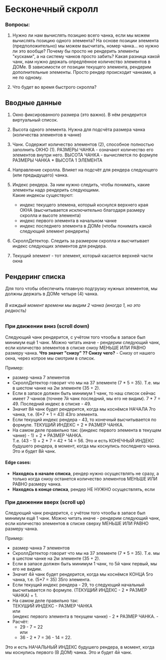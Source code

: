 # Бесконечный скролл


### Вопросы:
1) Нужно ли нам вычислять позицию всего чанка, если мы можем вычислять позицию одного элемента? На основе позиции элемента (предположительно) мы можем высчитать, номер чанка... но нужно ли это вообще? Почему бы просто не рендерить элементы "кусками", а на систему чанков просто забить? Какая разница какой чанк, нам нужно держать опредлённое количество элементов в ДОМе. В зависимости от позиции текущего элемента, рендерим дополнительные элементы. Просто рендер происходит чанками, а не по одному.

2) Что будет во время быстрого скролла?

## Вводные данные

1) Окно фиксированного размера (это важно). В  нём рендерится виртуальный список.

2) Высота одного элемента. Нужна для подсчёта размера чанка (количества элементов в чанке)

3) Чанк. Содержит количество элементов (2), способное полностью заполнить ОКНО (1). РАЗМЕРЫ ЧАНКА - означают количество его элементов внутри него. ВЫСОТА ЧАНКА - вычисляется по формуле РАЗМЕРЫ ЧАНКА * ВЫСОТА 1 ЭЛЕМЕНТА

4) Направление скролла. Влияет на подсчёт для рендера следующего (или предыдущего) чанка.

5) Индекс рендера. За ним нужно следить, чтобы понимать, какие элементы надо рендерить следующими.\
Какие индексы существуют:
    - индекс текущего элемена, который коснулся верхнего края ОКНА (высчитывается исключительно благодаря размеру скролла и высоте элемента)
    - индекс первого элемента в начальном чанке
    - индекс последнего элемента в ДОМе (чтобы понимать какой следующий элемент рендерить)

6) СкроллДетектор. Следить за размером скролла и высчитывает индекс следующих элементов для рендера.

7) Текущий элемент - тот элемент, который касается верхней части окна



## Рендеринг списка

Для того чтобы обеспечить плавную подгрузку нужных элементов, мы должны держать в ДОМе четыре (4) чанка.

###### В каждый момент времени мы видим 2 чанка (иногда 1, но это редкость)

### При движении вниз  (scroll down)
Следующий чанк рендерится, с учётом того чтообы в запасе был минимум ещё 1 чанк. Можно читать иначе - рендерим следующий чанк, если количество элементов в списке снизу МЕНЬШЕ ИЛИ РАВНО размеру чанка.
**Что значит "снизу" ?? Снизу чего?** - Снизу от нашего окна, через котрое мы смотрим в список.

Пример:
- размер чанка 7 элементов
- СкроллДетектор говорит что мы на 37 элементе (7 * 5 = 35). Т.е. мы в шестом чанке на 2м элементе (35 + 2).
- Если в запасе должен быть минимум 1 чанк, то наш список сейчас имеет 7 чанков (точнее 7й чанк последний, мы его не видим). 7 * 7 = 49. Последний индекс в списке - 49. 
- Значит 8й чанк будет рендерится, когда мы коснёмся НАЧАЛА 7го чанка, т.е. (6*7 + 1 = 43) 43го элемента.
- Если текущий индекс рендера - 43, то конечный высчитывается по формуле. ТЕКУЩИЙ ИНДЕКС + 2 * РАЗМЕР ЧАНКА.  
- На самом деле правильно так: ((индекс первого элемента в текущем чанке) - 1) + 2 * РАЗМЕР ЧАНКА. \
Т.е. (43 - 1) + 2 * 7 = 42 + 14 = 56. Это и есть КОНЕЧНЫЙ ИНДЕКС будушего рендера, в момент, когда мы коснулись последнего чанка. Это и будет 8й чанк.
  
#### Edge cases:
- **Находясь в начале списка**, рендер нужно осуществлять не сразу, а только когда снизу останется количество элементов МЕНЬШЕ ИЛИ РАВНО размеру чанка.
- **Находясь в конце списка**, рендер НЕ НУЖНО осуществлять, если 

### При движении вверх  (scroll up)
Следующий чанк рендерится, с учётом того чтообы в запасе был минимум ещё 1 чанк. Можно читать иначе - рендерим следующий чанк, если количество элементов в списке сверху МЕНЬШЕ ИЛИ РАВНО размеру чанка.

Пример:
- размер чанка 7 элементов
- СкроллДетектор говорит что мы на 37 элементе (7 * 5 = 35). Т.е. мы в шестом чанке на 2м элементе (35 + 2).
- Если в запасе должен быть минимум 1 чанк, то 5й чанк первый, мы его не видим. 
- Значит 4й чанк будет рендерится, когда мы коснёмся КОНЦА 5го чанка, т.е. (5*7 = 35) 35го элемента.
- Если текущий индекс рендера - 29, то следующий начальный высчитывается по формуле. (ТЕКУЩИЙ ИНДЕКС - 2 * РАЗМЕР ЧАНКА) + 1.
- На самом деле правильно так: \
  ТЕКУЩИЙ ИНДЕКС - РАЗМЕР ЧАНКА \
  или \
  (индекс первого элемента в текущем чанке) - 2 * РАЗМЕР ЧАНКА. \-
- Расчёт:
   - 29 - 7 = 22 \
   или 
  - 36 - 2 * 7 = 36 - 14 = 22.
     
Это и есть НАЧАЛЬНЫЙ ИНДЕКС будушего рендера, в момент, когда мы коснулись первого (В ДОМ) чанка. Это и будет 4й чанк.
